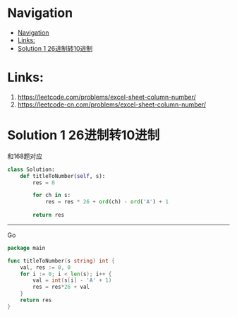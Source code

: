 # Navigation
- [Navigation](#navigation)
- [Links:](#links)
- [Solution 1 26进制转10进制](#solution-1-26进制转10进制)

# Links:
1. https://leetcode.com/problems/excel-sheet-column-number/
2. https://leetcode-cn.com/problems/excel-sheet-column-number/


# Solution 1 26进制转10进制
和168题对应
```python
class Solution:
    def titleToNumber(self, s):
        res = 0

        for ch in s:
            res = res * 26 + ord(ch) - ord('A') + 1
        
        return res
```
---
Go
```go
package main

func titleToNumber(s string) int {
	val, res := 0, 0
	for i := 0; i < len(s); i++ {
		val = int(s[i] - 'A' + 1)
		res = res*26 + val
	}
	return res
}

```